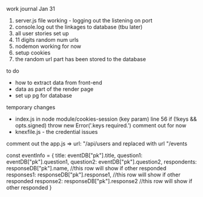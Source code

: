 work journal Jan 31
1. server.js file working - logging out the listening on port
2. console.log out the linkages to database (tbu later)
3. all user stories set up
4. 11 digits random num urls
5. nodemon working for now
6. setup cookies
7. the random url part has been stored to the database 



to do 
- how to extract data from front-end
- data as part of the render page
- set up pg for database


temporary changes
- index.js in node module/cookies-session (key param)
line 56
  if (!keys && opts.signed) throw new Error('.keys required.')
  comment out for now
- knexfile.js - the credential issues

comment out the app.js => url: "/api/users and replaced with url "/events

const eventInfo = {
      title: eventDB["pk"].title,
      question1: eventDB["pk"].question1,
      question2: eventDB["pk"].question2,
      respondents: responseDB["pk"].name, //this row will show if other responded
      responses1: responseDB["pk"].response1, //this row will show if other responded
      response2: responseDB["pk"].response2 //this row will show if other responded
    }

